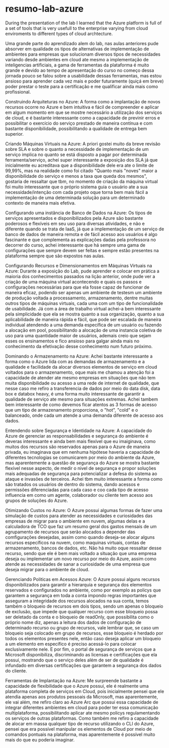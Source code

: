 # resumo-lab-azure
During the presentation of the lab I learned that the Azure platform is full of a set of tools that is very usefull to the enterprise varying from cloud enviroments to different types of cloud archtecture.

Uma grande parte do aprendizado alem do lab, nas aulas anteriores pude absorver em qualidade os tipos de alternativas de implementação de ambientes para empresas que solucionam diversos tipos de necessidades variando desde ambientes em cloud ate mesmo a implementação de 
inteligencias artificiais, a gama de ferramentas da plataforma é muito grande e devido ao tempo de apresentação do curso no começo dessa jornada pouco se falou sobre a usabilidade dessas ferramentas, mas estou ansioso para aprender cada vez mais e poder futuramente (quiçá em breve) poder prestar o teste para a certificação e me qualificar ainda mais como profissional.

Construindo Arquiteturas no Azure:
  A forma como a implantação de novos recursos ocorre no Azure e bem intuitiva e fácil de compreender e aplicar em algum momento em que se mostre necessário a utilização dos serviços de cloud, e é bastante interessante como a capacidade de previnir erros e possibilitar o exercício do serviço prestado de maneira contínua e com bastante disponibilidade, possibilitando a qualidade de entrega bem superior.
  
Criando Máquinas Virtuais na Azure:
  A priori gostei muito da breve revisão sobre SLA e sobre o quanto a necessidade de implementação de um serviço implica no quanto se está disposto a pagar por determinada ferramenta/serviço, achei super interessante a exposição dos SLA já que inicialmente eu acreditava que a disponibilidade dele era ate o limite de 99,99%, mas na realidade como foi citado "Quanto mais "noves" maior a disponibilidade do serviço e menos a taxa que queda dos mesmos", gostaria de ressaltar que tbm, no momento de criação da máquina virtual foi muito interessante que o próprio sistema guia o usuário ate a sua necessidade/intenção com cada projeto oque torna bem mais fácil a implementação de uma determinada solução para um determinado contexto de maneira mais efetiva.

 Configurando uma instância de Banco de Dados na Azure:
   Os tipos de serviços apresentados e disponibilizados pela Azure são bastante poderosos e flexíveis em seu uso para diversas atividades, e não e diferente quando se trata de IaaS, já que a implementação de um serviço de banco de dados de maneira remota e de fácil acesso aos usuários é algo fascinante e que complementa as explicações dadas pela professora no decorrer do curso, achei interessante que há sempre uma gama de configurações que sempre devem ser feitas e sempre estão presentes na plataforma sempre que são expostos nas aulas.


Configurando Recursos e Dimensionamentos em Máquinas Virtuais na Azure:
  Durante a exposição do Lab, pude aprender e colocar em prática a maioria dos conhecimentos passados na lição anterior, onde pude ver a criação de uma máquina virtual acontecendo e quais os passos e configurações necessárias para que ela fosse capaz de funcionar de maneira eficaz, podendo ser apenas um ambiente de testesm um ambiente de produção voltada a processamento, armazenamento, dentre muitas outros tipos de máquinas virtuais, cada uma com um tipo de funcionalidade de usabilidade. Já com a área de trabalho virtual achei-a bem interessante pela simplicidade que ela se mostra quanto a sua organização, quanto a sua aplicabilidade de maneira rápida e fácil, que pode ser escalada de maneira individual atendendo a uma demanda específica de um usuário ou fazendo a alocação em pool, possibilitando a alocação de uma instancia coletiva de uso para uma quantidade maior de usuários, ademais creio que sejam esses os ensinamentos e fico ansioso para galgar ainda mais no conhecimento da efetivação desse conhecimento num futuro próximo.

  Dominando o Armazenamento na Azure:
    Achei bastante interessante a forma como o Azure lida com as demandas de armazenamento e a qualidade e facilidade da alocar diversos elementos de serviço em cloud voltados para o armazenamento, oque mais me chamou a atenção foi a capacidade de atender ate mesmo empresas em situações que não tem muita disponibilidade ou acesso a uma rede de internet de qualidade, que nesse caso me refiro a transferencia de dados por meio do data disk, data box e databox heavy, é uma forma muito interessante de garantir a qualidade de serviço ate mesmo para situações extremas. Achei tambem bem interessante de como devemos ficar atentos as 3 formas de acesso que um tipo de armazenamento proporciona, o "hot", "cold" e o balanceado, onde cada um atende a uma demanda diferente de acesso aos dados.

Entendendo sobre Segurança e Identidade na Azure:
  A capacidade do Azure de gerenciar as responsabilidades e segurança do ambiente é deveras interessante e ainda bem mais flexível que eu imaiginava, como muitos dos recursos são reservados apenas para o Azure de maneira privada, eu imaginava que em nenhuma hipótese haveria a capacidade de diferentes tecnologias se comunicarem por meio do ambiente da Azure, mas aparentemente a questão de segurança do Azure se mostra bastante flexível nesse aspecto, de medir o nivel de segurança e propor soluções mais adequadas de segurança para potencializar a defesa do sistema ao ataque e invasões de terceiros. Achei tbm muito interessante a forma como são tratados os usuários de dentro do sistema, dando acessos e permissões diferenciadas para cada caso e coo cada tipo de acesso influencia em como um agente, colaborador ou cliente tem acesso aos grupos de soluções do Azure.


Otimizando Custos no Azure:
  O Azure possui algumas formas de fazer uma simulação de custos para atender as necessidades e curiosidades das empresas de migrar para o ambiente em nuvem, algumas delas e a calculadora de TCO que faz um resumo geral dos gastos mensais de um agrupamento de recursos que serão alocados a depender das comfigurações desejadas, assim como quando deseja-se alocar alguns recursos específicos na nuvem, como maquinas virtuais, contas de armazenamento, bancos de dados, etc. Não há muito oque ressaltar desse recurso, sendo que ele é bem mais voltado a situação que uma empresa deseja ou implementar um novo recurso por meio do Azure, assim como atende as necessidades de sanar a curiosidade de uma empresa que deseja migrar para o ambiente de cloud.

Gerenciando Politicas em Acessos Azure:
  O Azure possui alguns recursos disponibilizados para garantir a hierarquia e segurança dos elementos reservados e configurados no ambiente, como por exemplo as policys que garantem a segurança em toda a conta impondo regras importantes que asseguram a integridade dos recursos alocados na sua conta, temos também o bloqueio de recursos em dois tipos, sendo um apenas o bloqueio de exclusão, que impede que qualquer recurso com esse bloqueio possa ser deletado da conta e o bloqueio de readOnly, que possibilita como o próprio nome diz, apenas a leitura dos dados de configuração de determinado recurso ou grupo de recursos, vale lembrar que, se caso um bloqueio seja colocado em grupo de recursos, esse bloqueio é herdado por todos os elementos presentes nele, então caso deseja aplicar um bloqueio a um elemento em específico é preciso acessá-lo para colocar exclusivamente nele. E por fim, o portal de segurança de serviços que a Microsoft disponibiliza, discriminando as licensas e certificações que ela possui, mostrando que o serviço deles além de ser de qualidade é infundado em diversas certificações que garantem a segurança dos dados do cliente.

Ferramentas de Implantação na Azure: 
  Me surpreende bastante a capacidade de flexibilidade que o Azure possui, ele é realmente uma plataforma completa de serviços em Cloud, pois inicialmente pensei que ele atendia apenas aos produtos pessoais da Microsoft, mas aparentemente, ele vai além, me refiro claro ao Azure Arc que possui essa capacidade de integrar diferentes ambientes em cloud para poder ter essa comunicação multiplataforma, possibilitando aplicar ate mesmo policys regulamentando os serviços de outras plataformas. Como também me refiro a capacidade de alocar em massa qualquer tipo de recurso utilizando o CLI do Azure, pensei que era possível manipular os elementos de Cloud por meio de comandos pontuais na plataforma, mas aparentemente é possível muito mais do que eu poderia imaginar.
